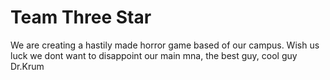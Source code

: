 # Team Three Star

We are creating a hastily made horror game based of our campus. Wish us luck we dont want to disappoint our main mna, the best guy, cool guy Dr.Krum
